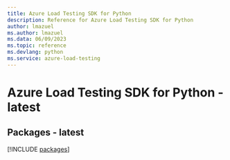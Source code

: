 ```yaml
---
title: Azure Load Testing SDK for Python
description: Reference for Azure Load Testing SDK for Python
author: lmazuel
ms.author: lmazuel
ms.data: 06/09/2023
ms.topic: reference
ms.devlang: python
ms.service: azure-load-testing
---
```

# Azure Load Testing SDK for Python - latest

## Packages - latest
[!INCLUDE [packages](load-testing-index.md)]